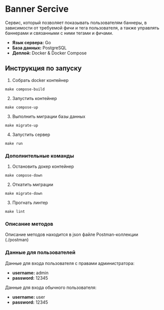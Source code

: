 # Banner Sercive

Cервис, который позволяет показывать пользователям баннеры, в зависимости от требуемой фичи и тега пользователя, а также управлять баннерами и связанными с ними тегами и фичами.

- **Язык сервера:** Go
- **База данных:** PostgreSQL
- **Деплой:** Docker & Docker Compose

## Инструкция по запуску
1. Собрать docker контейнер
```
make compose-build
```
2. Запустить контейнер
```
make compose-up
```
3. Выполнить миграции базы данных
```
make migrate-up
```
4. Запустить сервер
```
make run
```

### Дополнительные команды
1. Остановить докер контейнер
```
make compose-down
```
2. Откатить миграции
```
make migrate-down
```
3. Прогнать линтер
```
make lint
```

### Описание методов
Описание методов находится в json файле Postman-коллекции (./postman)

### Данные для пользователей
Данные для входа пользователя с правами администратора: 
- **username:** admin
- **password:** 12345

Данные для входа обычного пользователя:
- **username:** user
- **password:** 12345